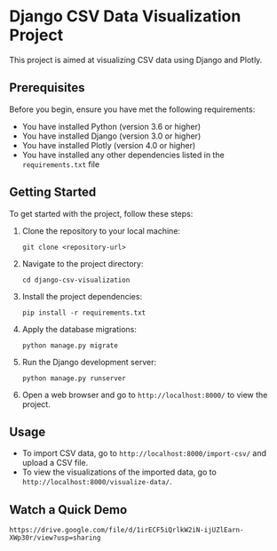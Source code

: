 # Django CSV Data Visualization Project

This project is aimed at visualizing CSV data using Django and Plotly.

## Prerequisites

Before you begin, ensure you have met the following requirements:
- You have installed Python (version 3.6 or higher)
- You have installed Django (version 3.0 or higher)
- You have installed Plotly (version 4.0 or higher)
- You have installed any other dependencies listed in the `requirements.txt` file

## Getting Started

To get started with the project, follow these steps:

1. Clone the repository to your local machine:
    ```
    git clone <repository-url>
    ```

2. Navigate to the project directory:
    ```
    cd django-csv-visualization
    ```

3. Install the project dependencies:
    ```
    pip install -r requirements.txt
    ```

4. Apply the database migrations:
    ```
    python manage.py migrate
    ```

5. Run the Django development server:
    ```
    python manage.py runserver
    ```

6. Open a web browser and go to `http://localhost:8000/` to view the project.

## Usage

- To import CSV data, go to `http://localhost:8000/import-csv/` and upload a CSV file.
- To view the visualizations of the imported data, go to `http://localhost:8000/visualize-data/`.


## Watch a Quick Demo
```
https://drive.google.com/file/d/1irECF5iQrlkW2iN-ijUZlEarn-XWp30r/view?usp=sharing
